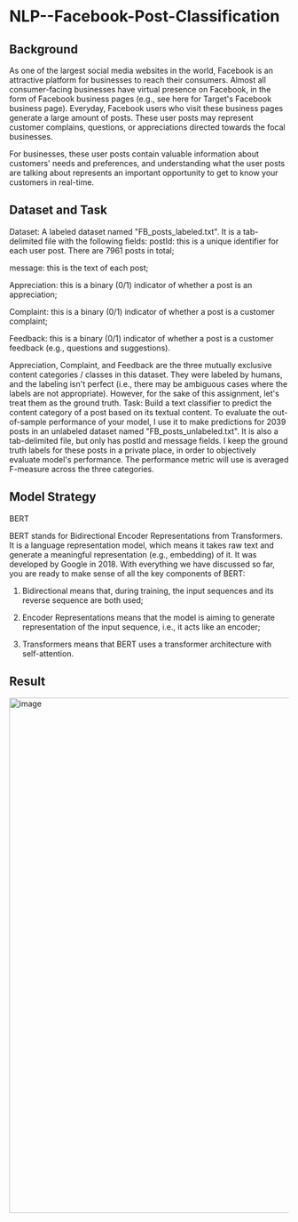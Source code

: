 # NLP--Facebook-Post-Classification
## Background
As one of the largest social media websites in the world, Facebook is an attractive platform for businesses to reach their consumers. Almost all consumer-facing businesses have virtual presence on Facebook, in the form of Facebook business pages (e.g., see here for Target's Facebook business page). Everyday, Facebook users who visit these business pages generate a large amount of posts. These user posts may represent customer complains, questions, or appreciations directed towards the focal businesses.

For businesses, these user posts contain valuable information about customers' needs and preferences, and understanding what the user posts are talking about represents an important opportunity to get to know your customers in real-time.

## Dataset and Task
Dataset: A labeled dataset named "FB_posts_labeled.txt". It is a tab-delimited file with the following fields:
postId: this is a unique identifier for each user post. There are 7961 posts in total;

message: this is the text of each post;

Appreciation: this is a binary (0/1) indicator of whether a post is an appreciation;

Complaint: this is a binary (0/1) indicator of whether a post is a customer complaint;

Feedback: this is a binary (0/1) indicator of whether a post is a customer feedback (e.g., questions and suggestions).

Appreciation, Complaint, and Feedback are the three mutually exclusive content categories / classes in this dataset. They were labeled by humans, and the labeling isn't perfect (i.e., there may be ambiguous cases where the labels are not appropriate). However, for the sake of this assignment, let's treat them as the ground truth. 
Task: Build a text classifier to predict the content category of a post based on its textual content.
To evaluate the out-of-sample performance of your model, I use it to make predictions for 2039 posts in an unlabeled dataset named "FB_posts_unlabeled.txt". It is also a tab-delimited file, but only has postId and message fields. I keep the ground truth labels for these posts in a private place, in order to objectively evaluate model's performance. The performance metric will use is averaged F-measure across the three categories.

## Model Strategy

BERT

BERT stands for Bidirectional Encoder Representations from Transformers. It is a language representation model, which means it takes raw text and generate a meaningful representation (e.g., embedding) of it. It was developed by Google in 2018. With everything we have discussed so far, you are ready to make sense of all the key components of BERT:

1. Bidirectional means that, during training, the input sequences and its reverse sequence are both used;

2. Encoder Representations means that the model is aiming to generate representation of the input sequence, i.e., it acts like an encoder;
 
3. Transformers means that BERT uses a transformer architecture with self-attention.

## Result

<img width="927" alt="image" src="https://user-images.githubusercontent.com/92591719/231573400-945dfaf2-eca8-47e4-9ad7-4b10fc6a2cda.png">
